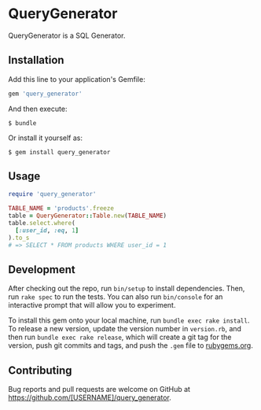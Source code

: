 # QueryGenerator

QueryGenerator is a SQL Generator.

## Installation

Add this line to your application's Gemfile:

```ruby
gem 'query_generator'
```

And then execute:

    $ bundle

Or install it yourself as:

    $ gem install query_generator

## Usage

```ruby
require 'query_generator'

TABLE_NAME = 'products'.freeze
table = QueryGenerator::Table.new(TABLE_NAME)
table.select.where(
  [:user_id, :eq, 1]
).to_s
# => SELECT * FROM products WHERE user_id = 1
```

## Development

After checking out the repo, run `bin/setup` to install dependencies. Then, run `rake spec` to run the tests. You can also run `bin/console` for an interactive prompt that will allow you to experiment.

To install this gem onto your local machine, run `bundle exec rake install`. To release a new version, update the version number in `version.rb`, and then run `bundle exec rake release`, which will create a git tag for the version, push git commits and tags, and push the `.gem` file to [rubygems.org](https://rubygems.org).

## Contributing

Bug reports and pull requests are welcome on GitHub at https://github.com/[USERNAME]/query_generator.
